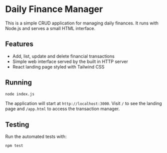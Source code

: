 # Daily Finance Manager

This is a simple CRUD application for managing daily finances. It runs with Node.js and serves a small HTML interface.

## Features

- Add, list, update and delete financial transactions
- Simple web interface served by the built in HTTP server
- React landing page styled with Tailwind CSS

## Running

```bash
node index.js
```

The application will start at `http://localhost:3000`.
Visit `/` to see the landing page and `/app.html` to access the transaction manager.

## Testing

Run the automated tests with:

```bash
npm test
```
